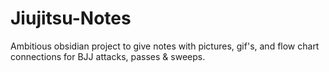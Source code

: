 # Jiujitsu-Notes
Ambitious obsidian project to give notes with pictures, gif's, and flow chart connections for BJJ attacks, passes &amp; sweeps.

